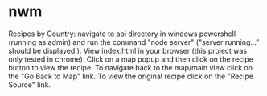 # nwm
Recipes by Country: navigate to api directory in windows powershell (running as admin) and run the command "node server" ("server running..." should be displayed ).
View index.html in your browser (this project was only tested in chrome). Click on a map popup and then click on the recipe button to view the recipe. To navigate back to the map/main view click on the "Go Back to Map" link. To view the original recipe click on the "Recipe Source" link.
